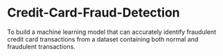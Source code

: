 # Credit-Card-Fraud-Detection
To build a machine learning model that can accurately identify fraudulent credit card transactions from a dataset containing both normal and fraudulent transactions.
